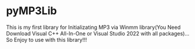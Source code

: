 # pyMP3Lib
This is my first library for Initializating MP3 via Winmm library(You Need Download Visual C++ All-In-One or Visual Studio 2022 with all packages)... So Enjoy to use with this library!!!
